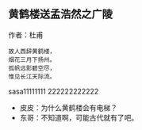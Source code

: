 ## 黄鹤楼送孟浩然之广陵

作者：杜甫

```
故人西辞黄鹤楼，
烟花三月下扬州。
孤帆远影碧空尽，
惟见长江天际流。
```

sasa11111111
222222222222
- 皮皮：为什么黄鹤楼会有电梯？
- 东哥：不知道啊，可能古代就有了吧。
